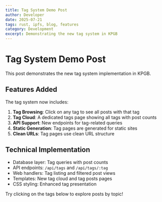 ```yaml
---
title: Tag System Demo Post
author: Developer
date: 2025-07-21
tags: rust, ipfs, blog, features
category: Development
excerpt: Demonstrating the new tag system in KPGB
---
```


# Tag System Demo Post

This post demonstrates the new tag system implementation in KPGB.

## Features Added

The tag system now includes:

1. **Tag Browsing**: Click on any tag to see all posts with that tag
2. **Tag Cloud**: A dedicated tags page showing all tags with post counts
3. **API Support**: New endpoints for tag-related queries
4. **Static Generation**: Tag pages are generated for static sites
5. **Clean URLs**: Tag pages use clean URL structure

## Technical Implementation

- Database layer: Tag queries with post counts
- API endpoints: `/api/tags` and `/api/tags/:tag`
- Web handlers: Tag listing and filtered post views
- Templates: New tag cloud and tag posts pages
- CSS styling: Enhanced tag presentation

Try clicking on the tags below to explore posts by topic!